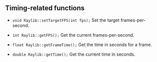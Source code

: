 ## Timing-related functions

- `void Raylib::setTargetFPS(int fps);`
  Set the target frames-per-second.

- `int Raylib::getFPS();`
  Get the current frames-per-second.

- `float Raylib::getFrameTime();`
  Get the time in seconds for a frame.

- `double Raylib::getTime();`
  Get the current time in seconds.
